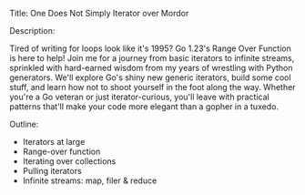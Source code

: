 Title:
One Does Not Simply Iterator over Mordor

Description:

Tired of writing for loops look like it's 1995?  Go 1.23's Range Over Function is here to help! 
Join me for a journey from basic iterators to infinite streams, sprinkled with hard-earned wisdom from my years of wrestling with Python generators.
We'll explore Go's shiny new generic iterators, build some cool stuff, and learn how not to shoot yourself in the foot along the way.
Whether you're a Go veteran or just iterator-curious, you'll leave with practical patterns that'll make your code more elegant than a gopher in a tuxedo.

Outline:

- Iterators at large
- Range-over function
- Iterating over collections
- Pulling iterators
- Infinite streams: map, filer & reduce
